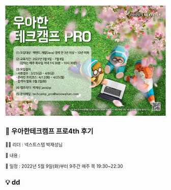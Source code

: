 ![woowa](file/29e56b30-b506-4224-b034-7944958e19c6.jpg)

## 🏫 우아한테크캠프 프로4th 후기

👨‍💼 리더 : 넥스트스텝 박재성님

📃 내용 : 

📆 일정 : 2022년 5월 9일(화)부터 9주간 매주 목 19:30~22:30
​
## 💡 dd


